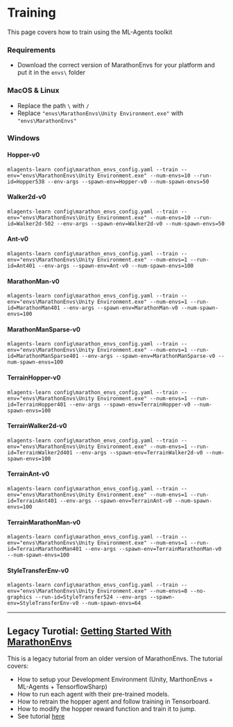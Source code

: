 # Training

This page covers how to train using the ML-Agents toolkit

### Requirements

* Download the correct version of MarathonEnvs for your platform and put it in the `envs\` folder

### MacOS & Linux

* Replace the path `\` with `/`
* Replace `"envs\MarathonEnvs\Unity Environment.exe"` with `"envs\MarathonEnvs"`

### Windows

#### Hopper-v0

``` shell
mlagents-learn config\marathon_envs_config.yaml --train --env="envs\MarathonEnvs\Unity Environment.exe" --num-envs=10 --run-id=Hopper538 --env-args --spawn-env=Hopper-v0 --num-spawn-envs=50 
```

#### Walker2d-v0

``` shell
mlagents-learn config\marathon_envs_config.yaml --train --env="envs\MarathonEnvs\Unity Environment.exe" --num-envs=10 --run-id=Walker2d-502 --env-args --spawn-env=Walker2d-v0 --num-spawn-envs=50 
```

#### Ant-v0

``` shell
mlagents-learn config\marathon_envs_config.yaml --train --env="envs\MarathonEnvs\Unity Environment.exe" --num-envs=1 --run-id=Ant401 --env-args --spawn-env=Ant-v0 --num-spawn-envs=100 
```

#### MarathonMan-v0

``` shell
mlagents-learn config\marathon_envs_config.yaml --train --env="envs\MarathonEnvs\Unity Environment.exe" --num-envs=1 --run-id=MarathonMan401 --env-args --spawn-env=MarathonMan-v0 --num-spawn-envs=100 
```

#### MarathonManSparse-v0

``` shell
mlagents-learn config\marathon_envs_config.yaml --train --env="envs\MarathonEnvs\Unity Environment.exe" --num-envs=1 --run-id=MarathonManSparse401 --env-args --spawn-env=MarathonManSparse-v0 --num-spawn-envs=100 
```

#### TerrainHopper-v0

``` shell
mlagents-learn config\marathon_envs_config.yaml --train --env="envs\MarathonEnvs\Unity Environment.exe" --num-envs=1 --run-id=TerrainHopper401 --env-args --spawn-env=TerrainHopper-v0 --num-spawn-envs=100 
```

#### TerrainWalker2d-v0

``` shell
mlagents-learn config\marathon_envs_config.yaml --train --env="envs\MarathonEnvs\Unity Environment.exe" --num-envs=1 --run-id=TerrainWalker2d401 --env-args --spawn-env=TerrainWalker2d-v0 --num-spawn-envs=100
```

#### TerrainAnt-v0

``` shell
mlagents-learn config\marathon_envs_config.yaml --train --env="envs\MarathonEnvs\Unity Environment.exe" --num-envs=1 --run-id=TerrainAnt401 --env-args --spawn-env=TerrainAnt-v0 --num-spawn-envs=100 
```

#### TerrainMarathonMan-v0

``` shell
mlagents-learn config\marathon_envs_config.yaml --train --env="envs\MarathonEnvs\Unity Environment.exe" --num-envs=1 --run-id=TerrainMarathonMan401 --env-args --spawn-env=TerrainMarathonMan-v0 --num-spawn-envs=100 
```


#### StyleTransferEnv-v0

``` shell
mlagents-learn config\marathon_envs_config.yaml --train --env="envs\MarathonEnvs\Unity Environment.exe" --num-envs=8 --no-graphics --run-id=StyleTransfer524 --env-args --spawn-env=StyleTransferEnv-v0 --num-spawn-envs=64
```
----

## Legacy Turotial: [Getting Started With MarathonEnvs](https://towardsdatascience.com/gettingstartedwithmarathonenvs-v0-5-0a-c1054a0b540c)

This is a legacy tutorial from an older version of MarathonEnvs. The tutorial covers:

* How to setup your Development Environment (Unity, MarthonEnvs + ML-Agents + TensorflowSharp)
* How to run each agent with their pre-trained models.
* How to retrain the hopper agent and follow training in Tensorboard.
* How to modify the hopper reward function and train it to jump.
* See tutorial [here](https://towardsdatascience.com/gettingstartedwithmarathonenvs-v0-5-0a-c1054a0b540c)
